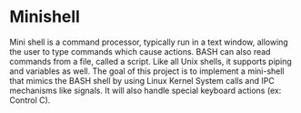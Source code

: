 # Minishell

Mini shell is a command processor, typically run in a text window, allowing the user to type commands which cause actions. BASH can also read commands from a file, called a script. Like all Unix shells, it supports piping and variables as well. The goal of this project is to implement a mini-shell that mimics the BASH shell by using Linux Kernel System calls and IPC mechanisms like signals. It will also handle special keyboard actions (ex: Control C).

